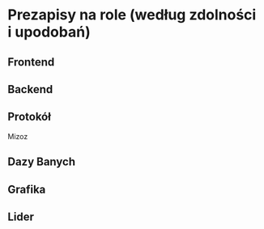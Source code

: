 # Prezapisy na role (według zdolności i upodobań)

## Frontend

## Backend

## Protokół
Mizoz

## Dazy Banych

## Grafika

## Lider
